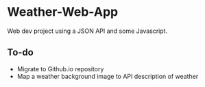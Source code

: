 # Weather-Web-App
Web dev project using a JSON API and some Javascript.

## To-do
* Migrate to Github.io repository
* Map a weather background image to API description of weather
